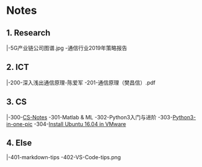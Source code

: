 # Notes

## 1. Research

|-5G产业链公司图谱.jpg
 -通信行业2019年策略报告

## 2. ICT

|-200-深入浅出通信原理-陈爱军
 -201-通信原理（樊昌信）.pdf

## 3. CS

|-300-[CS-Notes](https://github.com/yumeng9/CS-Notes)
 -301-Matlab & ML
 -302-Python3入门与进阶
 -303-[Python3-in-one-pic](https://github.com/coodict/python3-in-one-pic)
 -304-[Install Ubuntu 16.04 in VMware]()

## 4. Else

|-401-markdown-tips
 -402-VS-Code-tips.png
